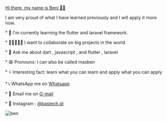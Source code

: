 [Hi there, my name is Beni 👋🤝](https://github.com/beniaryos)

I am very proud of what I have learned previously and I will apply it more now.

° 🌱 I'm currently learning the flutter and laravel framework.

° 👨🏾‍🤝‍👨🏽 I want to collaborate on big projects in the world

° 💬 Ask me about dart , javascript , and flutter , laravel

° 😄 Pronouns: I can also be called masben

° ⚡ Interesting fact: learn what you can learn and apply what you can apply

° 📞 WhatsApp me on [Whatsapp](https://wa.me/6281215154779)

° 📩 Email me on [G-mail](https://mail.google.com/mail/u/0/?tf=cm&fs=1&to=beni.aryo95@gmail.com)

° 🍃 Instagram : [@bastech.id](https://www.instagram.com/bastech.id)


![ben](https://github-readme-stats.vercel.app/api?username=beniaryos&show_icons=true&theme=shadow_blue)



<!---
beniaryos/beniaryos is a ✨ special ✨ repository because its `README.md` (this file) appears on your GitHub profile.
You can click the Preview link to take a look at your changes.
--->
